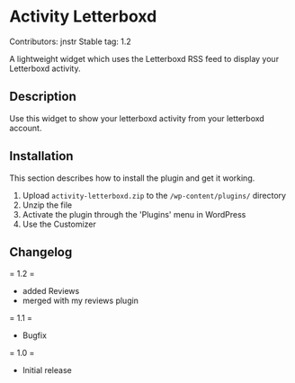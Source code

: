# Activity Letterboxd
Contributors: jnstr
Stable tag: 1.2

A lightweight widget which uses the Letterboxd RSS feed to display your Letterboxd activity.

## Description

Use this widget to show your letterboxd activity from your letterboxd account.

## Installation

This section describes how to install the plugin and get it working.

1. Upload `activity-letterboxd.zip` to the `/wp-content/plugins/` directory
2. Unzip the file
3. Activate the plugin through the 'Plugins' menu in WordPress
4. Use the Customizer

## Changelog

= 1.2 =
* added Reviews
* merged with my reviews plugin

= 1.1 =
* Bugfix

= 1.0 =
* Initial release
